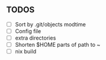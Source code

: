 ## TODOS
- [ ] Sort by .git/objects modtime
- [ ] Config file
- [ ] extra directories
- [ ] Shorten $HOME parts of path to ~
- [ ] nix build
